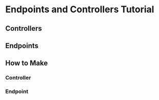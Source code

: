 # Endpoints and Controllers Tutorial

## Controllers

## Endpoints

## How to Make

### Controller

### Endpoint
